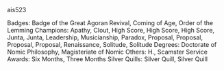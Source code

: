ais523

Badges: Badge of the Great Agoran Revival, Coming of Age, Order of the Lemming
Champions: Apathy, Clout, High Score, High Score, High Score, Junta, Junta, Leadership, Musicianship, Paradox, Proposal, Proposal, Proposal, Proposal, Renaissance, Solitude, Solitude
Degrees: Doctorate of Nomic Philosophy, Magisteriate of Nomic
Others: H., Scamster
Service Awards: Six Months, Three Months
Silver Quills: Silver Quill, Silver Quill

